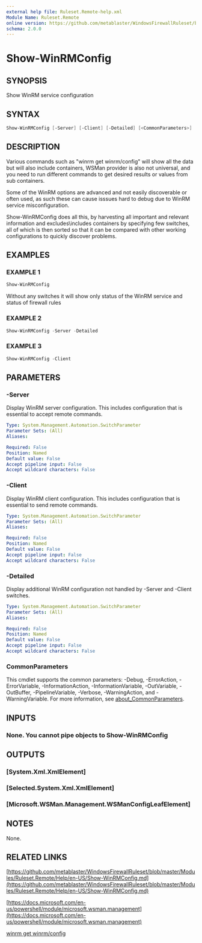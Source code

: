 ```yaml
---
external help file: Ruleset.Remote-help.xml
Module Name: Ruleset.Remote
online version: https://github.com/metablaster/WindowsFirewallRuleset/blob/master/Modules/Ruleset.Remote/Help/en-US/Show-WinRMConfig.md
schema: 2.0.0
---
```


# Show-WinRMConfig

## SYNOPSIS

Show WinRM service configuration

## SYNTAX

```powershell
Show-WinRMConfig [-Server] [-Client] [-Detailed] [<CommonParameters>]
```

## DESCRIPTION

Various commands such as "winrm get winrm/config" will show all the data but will also include
containers, WSMan provider is also not universal, and you need to run different commands to get
desired results or values from sub containers.

Some of the WinRM options are advanced and not easily discoverable or often used, as such these
can cause isssues hard to debug due to WinRM service misconfiguration.

Show-WinRMConfig does all this, by harvesting all important and relevant information and
excludes\includes containers by specifying few switches, all of which is then sorted so that it
can be compared with other working configurations to quickly discover problems.

## EXAMPLES

### EXAMPLE 1

```powershell
Show-WinRMConfig
```

Without any switches it will show only status of the WinRM service and status of firewall rules

### EXAMPLE 2

```powershell
Show-WinRMConfig -Server -Detailed
```

### EXAMPLE 3

```powershell
Show-WinRMConfig -Client
```

## PARAMETERS

### -Server

Display WinRM server configuration.
This includes configuration that is essential to accept remote commands.

```yaml
Type: System.Management.Automation.SwitchParameter
Parameter Sets: (All)
Aliases:

Required: False
Position: Named
Default value: False
Accept pipeline input: False
Accept wildcard characters: False
```

### -Client

Display WinRM client configuration.
This includes configuration that is essential to send remote commands.

```yaml
Type: System.Management.Automation.SwitchParameter
Parameter Sets: (All)
Aliases:

Required: False
Position: Named
Default value: False
Accept pipeline input: False
Accept wildcard characters: False
```

### -Detailed

Display additional WinRM configuration not handled by -Server and -Client switches.

```yaml
Type: System.Management.Automation.SwitchParameter
Parameter Sets: (All)
Aliases:

Required: False
Position: Named
Default value: False
Accept pipeline input: False
Accept wildcard characters: False
```

### CommonParameters

This cmdlet supports the common parameters: -Debug, -ErrorAction, -ErrorVariable, -InformationAction, -InformationVariable, -OutVariable, -OutBuffer, -PipelineVariable, -Verbose, -WarningAction, and -WarningVariable. For more information, see [about_CommonParameters](http://go.microsoft.com/fwlink/?LinkID=113216).

## INPUTS

### None. You cannot pipe objects to Show-WinRMConfig

## OUTPUTS

### [System.Xml.XmlElement]

### [Selected.System.Xml.XmlElement]

### [Microsoft.WSMan.Management.WSManConfigLeafElement]

## NOTES

None.

## RELATED LINKS

[https://github.com/metablaster/WindowsFirewallRuleset/blob/master/Modules/Ruleset.Remote/Help/en-US/Show-WinRMConfig.md](https://github.com/metablaster/WindowsFirewallRuleset/blob/master/Modules/Ruleset.Remote/Help/en-US/Show-WinRMConfig.md)

[https://docs.microsoft.com/en-us/powershell/module/microsoft.wsman.management](https://docs.microsoft.com/en-us/powershell/module/microsoft.wsman.management)

[winrm get winrm/config]()
